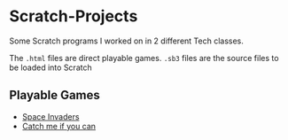 # Scratch-Projects
Some Scratch programs I worked on in 2 different Tech classes.

The `.html` files are direct playable games. `.sb3` files are the source files to be loaded into Scratch

## Playable Games
- [Space Invaders](https://scratch.mit.edu/projects/506604031)
- [Catch me if you can](https://scratch.mit.edu/projects/351534641)

